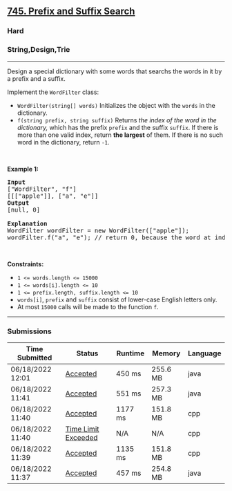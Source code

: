 <h2><a href="https://leetcode.com/problems/prefix-and-suffix-search/">745. Prefix and Suffix Search</a></h2><h3>Hard</h3><h3>String,Design,Trie</h3><hr><div><p>Design a special dictionary with some words that searchs the words in it by a prefix and a suffix.</p>

<p>Implement the <code>WordFilter</code> class:</p>

<ul>
	<li><code>WordFilter(string[] words)</code> Initializes the object with the <code>words</code> in the dictionary.</li>
	<li><code>f(string prefix, string suffix)</code> Returns <em>the index of the word in the dictionary,</em> which has the prefix <code>prefix</code> and the suffix <code>suffix</code>. If there is more than one valid index, return <strong>the largest</strong> of them. If there is no such word in the dictionary, return <code>-1</code>.</li>
</ul>

<p>&nbsp;</p>
<p><strong>Example 1:</strong></p>

<pre><strong>Input</strong>
["WordFilter", "f"]
[[["apple"]], ["a", "e"]]
<strong>Output</strong>
[null, 0]

<strong>Explanation</strong>
WordFilter wordFilter = new WordFilter(["apple"]);
wordFilter.f("a", "e"); // return 0, because the word at index 0 has prefix = "a" and suffix = 'e".
</pre>

<p>&nbsp;</p>
<p><strong>Constraints:</strong></p>

<ul>
	<li><code>1 &lt;= words.length &lt;= 15000</code></li>
	<li><code>1 &lt;= words[i].length &lt;= 10</code></li>
	<li><code>1 &lt;= prefix.length, suffix.length &lt;= 10</code></li>
	<li><code>words[i]</code>, <code>prefix</code> and <code>suffix</code> consist of lower-case English letters only.</li>
	<li>At most <code>15000</code> calls will be made to the function <code>f</code>.</li>
</ul>
</div><hr><h3>Submissions</h3><table class=""><colgroup><col><col><col><col><col></colgroup><thead class="ant-table-thead"><tr><th class="time-column__1guG"><span class="ant-table-header-column"><div><span class="ant-table-column-title">Time Submitted</span><span class="ant-table-column-sorter"></span></div></span></th><th class="status-column__3SUg"><span class="ant-table-header-column"><div><span class="ant-table-column-title">Status</span><span class="ant-table-column-sorter"></span></div></span></th><th class="runtime-column__1ka_"><span class="ant-table-header-column"><div><span class="ant-table-column-title">Runtime</span><span class="ant-table-column-sorter"></span></div></span></th><th class="memory-column__1dxp"><span class="ant-table-header-column"><div><span class="ant-table-column-title">Memory</span><span class="ant-table-column-sorter"></span></div></span></th><th class="lang-column__tR-8"><span class="ant-table-header-column"><div><span class="ant-table-column-title">Language</span><span class="ant-table-column-sorter"></span></div></span></th></tr></thead><tbody class="ant-table-tbody"><tr class="ant-table-row ant-table-row-level-0" data-row-key="724934250"><td class="time-column__1guG">06/18/2022 12:01</td><td class="status-column__3SUg"><a href="/submissions/detail/724934250/" target="_blank" class="ac__35gz" data-submission-id="724934250">Accepted</a></td><td class="runtime-column__1ka_">450 ms</td><td class="memory-column__1dxp">255.6 MB</td><td class="lang-column__tR-8">java</td></tr><tr class="ant-table-row ant-table-row-level-0" data-row-key="724922308"><td class="time-column__1guG">06/18/2022 11:41</td><td class="status-column__3SUg"><a href="/submissions/detail/724922308/" target="_blank" class="ac__35gz" data-submission-id="724922308">Accepted</a></td><td class="runtime-column__1ka_">551 ms</td><td class="memory-column__1dxp">257.3 MB</td><td class="lang-column__tR-8">java</td></tr><tr class="ant-table-row ant-table-row-level-0" data-row-key="724922126"><td class="time-column__1guG">06/18/2022 11:40</td><td class="status-column__3SUg"><a href="/submissions/detail/724922126/" target="_blank" class="ac__35gz" data-submission-id="724922126">Accepted</a></td><td class="runtime-column__1ka_">1177 ms</td><td class="memory-column__1dxp">151.8 MB</td><td class="lang-column__tR-8">cpp</td></tr><tr class="ant-table-row ant-table-row-level-0" data-row-key="724921981"><td class="time-column__1guG">06/18/2022 11:40</td><td class="status-column__3SUg"><a href="/submissions/detail/724921981/" target="_blank" class="error__B-Nx" data-submission-id="724921981">Time Limit Exceeded</a></td><td class="runtime-column__1ka_">N/A</td><td class="memory-column__1dxp">N/A</td><td class="lang-column__tR-8">cpp</td></tr><tr class="ant-table-row ant-table-row-level-0" data-row-key="724921260"><td class="time-column__1guG">06/18/2022 11:39</td><td class="status-column__3SUg"><a href="/submissions/detail/724921260/" target="_blank" class="ac__35gz" data-submission-id="724921260">Accepted</a></td><td class="runtime-column__1ka_">1135 ms</td><td class="memory-column__1dxp">151.8 MB</td><td class="lang-column__tR-8">cpp</td></tr><tr class="ant-table-row ant-table-row-level-0" data-row-key="724920398"><td class="time-column__1guG">06/18/2022 11:37</td><td class="status-column__3SUg"><a href="/submissions/detail/724920398/" target="_blank" class="ac__35gz" data-submission-id="724920398">Accepted</a></td><td class="runtime-column__1ka_">457 ms</td><td class="memory-column__1dxp">254.8 MB</td><td class="lang-column__tR-8">java</td></tr></tbody></table>
